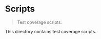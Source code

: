 # Scripts

> Test coverage scripts.

<!-- Section to include introductory text. Make sure to keep an empty line after the intro `section` element and another before the `/section` close. -->

<section class="intro">

This directory contains test coverage scripts.

</section>

<!-- /.intro -->

<!-- Section for all links. Make sure to keep an empty line after the `section` element and another before the `/section` close. -->

<section class="links">

</section>

<!-- /.links -->
